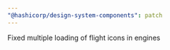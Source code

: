 ```yaml
---
"@hashicorp/design-system-components": patch
---
```


Fixed multiple loading of flight icons in engines
